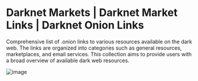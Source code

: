 # Darknet Markets | Darknet Market Links | Darknet Onion Links

Comprehensive list of .onion links to various resources available on the dark web. The links are organized into categories such as general resources, marketplaces, and email services. This collection aims to provide users with a broad overview of available dark web resources.

![image](https://github.com/user-attachments/assets/2f75a2a8-9edd-4353-8efe-3fac12f86b6f)



